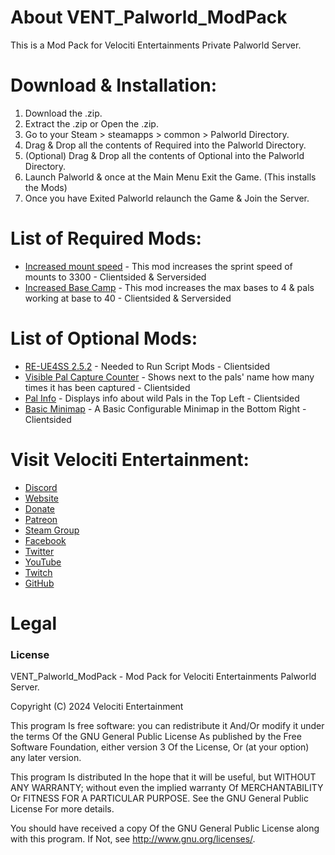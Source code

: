 # About VENT_Palworld_ModPack
This is a Mod Pack for Velociti Entertainments Private Palworld Server.

# Download & Installation:
1) Download the .zip.
2) Extract the .zip or Open the .zip.
3) Go to your Steam > steamapps > common > Palworld Directory.
4) Drag & Drop all the contents of Required into the Palworld Directory.
5) (Optional) Drag & Drop all the contents of Optional into the Palworld Directory.
6) Launch Palworld & once at the Main Menu Exit the Game. (This installs the Mods)
7) Once you have Exited Palworld relaunch the Game & Join the Server.

# List of Required Mods:
* [Increased mount speed]( https://www.nexusmods.com/palworld/mods/226 ) - This mod increases the sprint speed of mounts to 3300 - Clientsided & Serversided
* [Increased Base Camp]( https://palworldoptions.com/basecampmod/ ) - This mod increases the max bases to 4 & pals working at base to 40 - Clientsided & Serversided

# List of Optional Mods:
* [RE-UE4SS 2.5.2]( https://github.com/UE4SS-RE/RE-UE4SS/releases ) - Needed to Run Script Mods - Clientsided
* [Visible Pal Capture Counter]( https://www.nexusmods.com/palworld/mods/190 ) - Shows next to the pals' name how many times it has been captured - Clientsided
* [Pal Info]( https://www.nexusmods.com/palworld/mods/178 ) - Displays info about wild Pals in the Top Left - Clientsided
* [Basic Minimap]( https://www.nexusmods.com/palworld/mods/146 ) - A Basic Configurable Minimap in the Bottom Right - Clientsided

# Visit Velociti Entertainment:
* [Discord]( https://discord.velocitientertainment.com )
* [Website]( https://velocitientertainment.com )
* [Donate]( https://donate.velocitientertainment.com )
* [Patreon]( https://www.patreon.com/VelocitiEntertainment?fan_landing=true )
* [Steam Group]( https://steamcommunity.com/groups/velocitientertainment )
* [Facebook]( https://facebook.com/VelocitiEntertainment )
* [Twitter]( https://twitter.com/VelocitiEnt )
* [YouTube]( https://youtube.com/user/HumanTree92 )
* [Twitch]( https://twitch.tv/humantree92 )
* [GitHub]( https://github.com/HumanTree92 )

# Legal
### License
VENT_Palworld_ModPack - Mod Pack for Velociti Entertainments Palworld Server.

Copyright (C) 2024 Velociti Entertainment

This program Is free software: you can redistribute it And/Or modify it under the terms Of the GNU General Public License As published by the Free Software Foundation, either version 3 Of the License, Or (at your option) any later version.

This program Is distributed In the hope that it will be useful, but WITHOUT ANY WARRANTY; without even the implied warranty Of MERCHANTABILITY Or FITNESS FOR A PARTICULAR PURPOSE. See the GNU General Public License For more details.

You should have received a copy Of the GNU General Public License along with this program. If Not, see http://www.gnu.org/licenses/.